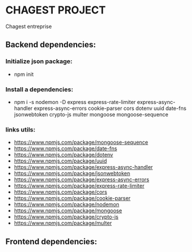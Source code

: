 # CHAGEST PROJECT

Chagest entreprise

## Backend dependencies:

### Initialize json package:

-   npm init

### Install a dependencies:

-   npm i -s nodemon -D express express-rate-limiter express-async-handler express-async-errors cookie-parser cors dotenv uuid date-fns jsonwebtoken crypto-js multer mongoose mongoose-sequence

### links utils:

-   https://www.npmjs.com/package/mongoose-sequence
-   https://www.npmjs.com/package/date-fns
-   https://www.npmjs.com/package/dotenv
-   https://www.npmjs.com/package/uuid
-   https://www.npmjs.com/package/express-async-handler
-   https://www.npmjs.com/package/jsonwebtoken
-   https://www.npmjs.com/package/express-async-errors
-   https://www.npmjs.com/package/express-rate-limiter
-   https://www.npmjs.com/package/cors
-   https://www.npmjs.com/package/cookie-parser
-   https://www.npmjs.com/package/nodemon
-   https://www.npmjs.com/package/mongoose
-   https://www.npmjs.com/package/crypto-js
-   https://www.npmjs.com/package/multer

## Frontend dependencies:
